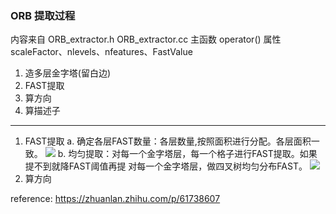 <!--
 * @Author: Liu Weilong
 * @Date: 2021-01-28 08:54:24
 * @LastEditors: Liu Weilong 
 * @LastEditTime: 2021-01-28 09:55:11
 * @FilePath: /3rd-test-learning/31. orb_slam_related/doc/ORB_extractor.md
 * @Description: 
-->
### ORB 提取过程
内容来自 ORB_extractor.h ORB_extractor.cc
主函数 operator()
属性 scaleFactor、nlevels、nfeatures、FastValue

1. 造多层金字塔(留白边)
2. FAST提取 
3. 算方向
4. 算描述子
-------------

1. FAST提取
a. 确定各层FAST数量：各层数量,按照面积进行分配。各层面积一致。
![](./picture/1.png)
b. 均匀提取：对每一个金字塔层，每一个格子进行FAST提取。如果提不到就降FAST阈值再提
   对每一个金字塔层，做四叉树均匀分布FAST。
![](./picture/2.png)
2. 算方向


reference:
https://zhuanlan.zhihu.com/p/61738607
